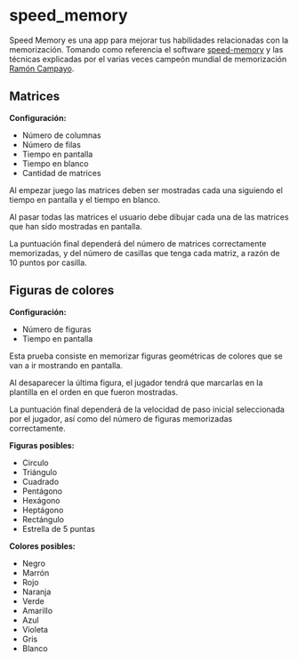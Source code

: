 # speed_memory

Speed Memory es una app para mejorar tus habilidades relacionadas con la
memorización. Tomando como referencia el software [speed-memory](https://www.speed-memory.com/)
y las técnicas explicadas por el varias veces campeón mundial de memorización
[Ramón Campayo](https://www.ramoncampayo.com/index.html).

## Matrices

**Configuración:**

- Número de columnas
- Número de filas
- Tiempo en pantalla
- Tiempo en blanco
- Cantidad de matrices

Al empezar juego las matrices deben ser mostradas cada una siguiendo el tiempo
en pantalla y el tiempo en blanco.

Al pasar todas las matrices el usuario debe
dibujar cada una de las matrices que han sido mostradas en pantalla.

La puntuación final dependerá del número de matrices correctamente memorizadas,
y del número de casillas que tenga cada matriz, a razón de 10 puntos por casilla.

## Figuras de colores

**Configuración:**

- Número de figuras
- Tiempo en pantalla

Esta prueba consiste en memorizar figuras geométricas de colores que se van a ir
mostrando en pantalla.

Al desaparecer la última figura, el jugador tendrá que marcarlas en la
plantilla en el orden en que fueron mostradas.

La puntuación final dependerá de la velocidad de paso inicial seleccionada
por el jugador, así como del número de figuras memorizadas correctamente.

**Figuras posibles:**

- Circulo
- Triángulo
- Cuadrado
- Pentágono
- Hexágono
- Heptágono
- Rectángulo
- Estrella de 5 puntas

**Colores posibles:**

- Negro
- Marrón
- Rojo
- Naranja
- Verde
- Amarillo
- Azul
- Violeta
- Gris
- Blanco
